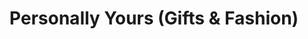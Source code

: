 ---
title: "Personally Yours (Gifts & Fashion)"
url: /morgantown/personally-yours-gifts-and-fashion/
shop: shop
---